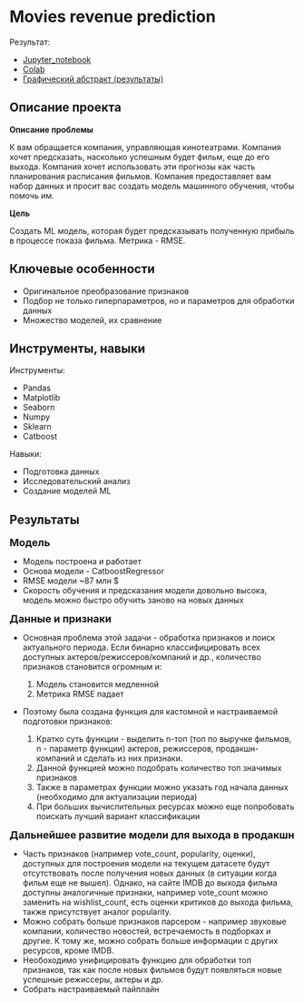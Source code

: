 # Movies revenue prediction

Результат:
- [Jupyter_notebook](https://github.com/dmakhazen/portfolio/tree/main/movies_revenue_prediction/movies_revenue_prediction.ipynb)
- [Colab]()
- [Графический абстракт (результаты)]()

## Описание проекта

**Описание проблемы**
   
К вам обращается компания, управляющая кинотеатрами. Компания хочет предсказать, насколько успешным будет фильм, еще до его выхода. Компания хочет использовать эти прогнозы как часть планирования расписания фильмов. Компания предоставляет вам набор данных и просит вас создать модель машинного обучения, чтобы помочь им.

**Цель**

Создать ML модель, которая будет предсказывать полученную прибыль в процессе показа фильма. Метрика - RMSE. 

## Ключевые особенности
- Оригинальное преобразование признаков
- Подбор не только гиперпараметров, но и параметров для обработки данных
- Множество моделей, их сравнение

## Инструменты, навыки

Инструменты:
- Pandas
- Matplotlib
- Seaborn
- Numpy
- Sklearn
- Catboost

Навыки:
- Подготовка данных
- Исследовательский анализ
- Создание моделей ML

## Результаты
<font size=4>**Модель**</font>

- Модель построена и работает
- Основа модели - CatboostRegressor
- RMSE модели ~87 млн $
- Скорость обучения и предсказания модели довольно высока, модель можно быстро обучить заново на новых данных

<font size=4>**Данные и признаки**</font>

- Основная проблема этой задачи - обработка признаков и поиск актуального периода. Если бинарно классифицировать всех доступных актеров/режиссеров/компаний и др., количество признаков становится огромным и:
   1. Модель становится медленной
   2. Метрика RMSE падает

- Поэтому была создана функция для кастомной и настраиваемой подготовки признаков:
  1. Кратко суть функции - выделить n-топ (топ по выручке фильмов, n - параметр функции) актеров, режиссеров, продакшн-компаний и сделать из них признаки.
  2. Данной функцией можно подобрать количество топ значимых признаков
  3. Также в параметрах функции можно указать год начала данных (необходимо для актуализации периода)
  4. При больших вычислительных ресурсах можно еще попробовать поискать лучший вариант классификации

<font size=4>**Дальнейшее развитие модели для выхода в продакшн**</font>

- Часть признаков (например vote_count, popularity, оценки), доступных для построения модели на текущем датасете будут отсутствовать после получения новых данных (в ситуации когда фильм еще не вышел). Однако, на сайте IMDB до выхода фильма доступны аналогичные признаки, например vote_count можно заменить на wishlist_count, есть оценки критиков до выхода фильма, также присутствует аналог popularity.
- Можно собрать больше признаков парсером - например звуковые компании, количество новостей, встречаемость в подборках и другие. К тому же, можно собрать больше информации с других ресурсов, кроме IMDB.
- Необоходимо унифицировать функцию для обработки топ признаков, так как после новых фильмов будут появляться новые успешные режиссеры, актеры и др.
- Собрать настраиваемый пайплайн